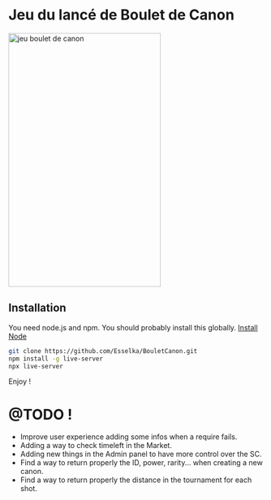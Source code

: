 # Jeu du lancé de Boulet de Canon

<img src="https://github.com/Esselka/alyra/tree/master/d%C3%A9fi%204/images/JeuBouletCanon.png" alt="jeu boulet de canon" width="300" height="500"/>

## Installation

You need node.js and npm. You should probably install this globally. [Install Node](https://nodejs.org/)

```sh
git clone https://github.com/Esselka/BouletCanon.git
npm install -g live-server
npx live-server
```

Enjoy !

# @TODO !

- Improve user experience adding some infos when a require fails.
- Adding a way to check timeleft in the Market.
- Adding new things in the Admin panel to have more control over the SC.
- Find a way to return properly the ID, power, rarity... when creating a new canon.
- Find a way to return properly the distance in the tournament for each shot.
